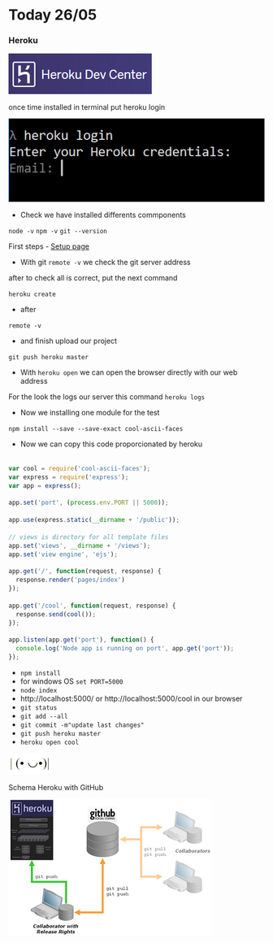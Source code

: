 # Today 26/05


### Heroku

![heroku_logo](img/heroku_logo.png)

once time installed in terminal put 
heroku login

![heroku_login](img/heroku_login.png)

- Check we have installed differents commponents

``node -v`` 
``npm -v`` 
``git --version``

First steps - [Setup page](https://devcenter.heroku.com/articles/getting-started-with-nodejs#set-up)

- With git ``remote -v`` we check the git server address

after to check all is correct, put the next command

``heroku create``

- after

``remote -v``

- and finish upload our project

``git push heroku master``

- With ``heroku open`` we can open the browser directly with our web address

For the look the logs our server this command
``heroku logs``

- Now we installing one module for the test

``npm install --save --save-exact cool-ascii-faces``


- Now we can copy this code proporcionated by heroku

```javascript

var cool = require('cool-ascii-faces');
var express = require('express');
var app = express();

app.set('port', (process.env.PORT || 5000));

app.use(express.static(__dirname + '/public'));

// views is directory for all template files
app.set('views', __dirname + '/views');
app.set('view engine', 'ejs');

app.get('/', function(request, response) {
  response.render('pages/index')
});

app.get('/cool', function(request, response) {
  response.send(cool());
});

app.listen(app.get('port'), function() {
  console.log('Node app is running on port', app.get('port'));
});

```

- ``npm install``
-  for windows OS ``set PORT=5000``
-  ``node index``
-  http://localhost:5000/ or http://localhost:5000/cool in our browser
- ``git status``
- ``git add --all``
- ``git commit -m"update last changes"``
- ``git push heroku master``
- ``heroku open cool`` 


![heroku_cool](img/heroku_cool.png)

Schema Heroku with GitHub

![git-with-heroku.png](img/git-with-heroku.png)


